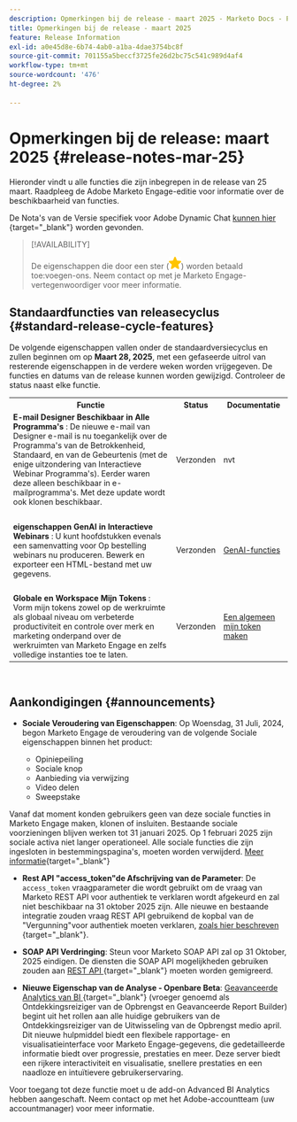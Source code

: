 ```yaml
---
description: Opmerkingen bij de release - maart 2025 - Marketo Docs - Productdocumentatie
title: Opmerkingen bij de release - maart 2025
feature: Release Information
exl-id: a0e45d8e-6b74-4ab0-a1ba-4dae3754bc8f
source-git-commit: 701155a5beccf3725fe26d2bc75c541c989d4af4
workflow-type: tm+mt
source-wordcount: '476'
ht-degree: 2%

---
```


# Opmerkingen bij de release: maart 2025 {#release-notes-mar-25}

Hieronder vindt u alle functies die zijn inbegrepen in de release van 25 maart. Raadpleeg de Adobe Marketo Engage-editie voor informatie over de beschikbaarheid van functies.

De Nota&#39;s van de Versie specifiek voor Adobe Dynamic Chat [ kunnen hier ](/help/marketo/release-notes/dynamic-chat.md){target="_blank"} worden gevonden.

>[!AVAILABILITY]
>
>De eigenschappen die door een ster (![ worden aangegeven ster ](assets/yellow-star.png)) worden betaald toe:voegen-ons. Neem contact op met je Marketo Engage-vertegenwoordiger voor meer informatie.

## Standaardfuncties van releasecyclus {#standard-release-cycle-features}

De volgende eigenschappen vallen onder de standaardversiecyclus en zullen beginnen om op **Maart 28, 2025**, met een gefaseerde uitrol van resterende eigenschappen in de verdere weken worden vrijgegeven. De functies en datums van de release kunnen worden gewijzigd. Controleer de status naast elke functie.

<table style="table-layout:auto"> 
 <tbody> 
  <tr> 
   <th style="width:65%">Functie</th> 
   <th style="width:10%">Status</th>
   <th style="width:25%">Documentatie</th>
  </tr>
    <tr> 
   <td><strong> E-mail Designer Beschikbaar in Alle Programma's </strong>: De nieuwe e-mail van Designer e-mail is nu toegankelijk over de Programma's van de Betrokkenheid, Standaard, en van de Gebeurtenis (met de enige uitzondering van Interactieve Webinar Programma's). Eerder waren deze alleen beschikbaar in e-mailprogramma's. Met deze update wordt ook klonen beschikbaar.</td>
   <td>Verzonden</td>
   <td>nvt</td>
  </tr>
  <tr> 
   <td> </td> 
   <td> </td>
   <td> </td>
  </tr>
  <tr> 
   <td><strong> eigenschappen GenAI in Interactieve Webinars </strong>: U kunt hoofdstukken evenals een samenvatting voor Op bestelling webinars nu produceren. Bewerk en exporteer een HTML-bestand met uw gegevens.</td>
   <td>Verzonden</td>
   <td><a href="https://experienceleague.adobe.com/en/docs/marketo/using/product-docs/demand-generation/events/interactive-webinars/gen-ai">GenAI-functies</a></td>
  </tr>
  <tr> 
   <td> </td> 
   <td> </td>
   <td> </td>
  </tr>
  <tr> 
   <td><strong> Globale en Workspace Mijn Tokens </strong>: Vorm mijn tokens zowel op de werkruimte als globaal niveau om verbeterde productiviteit en controle over merk en marketing onderpand over de werkruimten van Marketo Engage en zelfs volledige instanties toe te laten.</td> 
   <td>Verzonden</td>
   <td><a href="/help/marketo/product-docs/core-marketo-concepts/programs/tokens/managing-my-tokens.md#create-a-my-token">Een algemeen mijn token maken</a></td>
  </tr>
  </tbody> 
</table>
<br/>

## Aankondigingen {#announcements}

* **Sociale Veroudering van Eigenschappen**: Op Woensdag, 31 Juli, 2024, begon Marketo Engage de veroudering van de volgende Sociale eigenschappen binnen het product:

   * Opiniepeiling
   * Sociale knop
   * Aanbieding via verwijzing
   * Video delen
   * Sweepstake

Vanaf dat moment konden gebruikers geen van deze sociale functies in Marketo Engage maken, klonen of insluiten. Bestaande sociale voorzieningen blijven werken tot 31 januari 2025. Op 1 februari 2025 zijn sociale activa niet langer operationeel. Alle sociale functies die zijn ingesloten in bestemmingspagina&#39;s, moeten worden verwijderd. [Meer informatie](https://nation.marketo.com/t5/employee-blogs/marketo-engage-social-features-deprecation/ba-p/351977){target="_blank"}

* **Rest API &quot;access_token&quot;de Afschrijving van de Parameter**: De `access_token` vraagparameter die wordt gebruikt om de vraag van Marketo REST API voor authentiek te verklaren wordt afgekeurd en zal niet beschikbaar na 31 oktober 2025 zijn. Alle nieuwe en bestaande integratie zouden vraag REST API gebruikend de kopbal van de &quot;Vergunning&quot;voor authentiek moeten verklaren, [ zoals hier beschreven ](https://experienceleague.adobe.com/en/docs/marketo-developer/marketo/rest/authentication){target="_blank"}.

* **SOAP API Verdringing**: Steun voor Marketo SOAP API zal op 31 Oktober, 2025 eindigen. De diensten die SOAP API mogelijkheden gebruiken zouden aan [ REST API ](https://experienceleague.adobe.com/en/docs/marketo-developer/marketo/rest/rest-api){target="_blank"} moeten worden gemigreerd.

* **Nieuwe Eigenschap van de Analyse - Openbare Beta**: [ Geavanceerde Analytics van BI ](/help/marketo/product-docs/reporting/advanced-bi-analytics/overview.md){target="_blank"} (vroeger genoemd als Ontdekkingsreiziger van de Opbrengst en Geavanceerde Report Builder) begint uit het rollen aan alle huidige gebruikers van de Ontdekkingsreiziger van de Uitwisseling van de Opbrengst medio april. Dit nieuwe hulpmiddel biedt een flexibele rapportage- en visualisatieinterface voor Marketo Engage-gegevens, die gedetailleerde informatie biedt over progressie, prestaties en meer. Deze server biedt een rijkere interactiviteit en visualisatie, snellere prestaties en een naadloze en intuïtievere gebruikerservaring.

Voor toegang tot deze functie moet u de add-on Advanced BI Analytics hebben aangeschaft. Neem contact op met het Adobe-accountteam (uw accountmanager) voor meer informatie.
